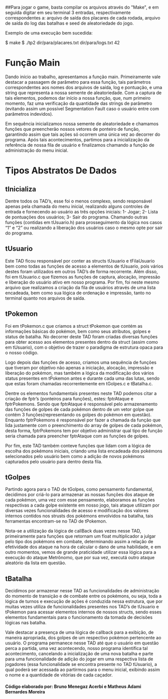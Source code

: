 ##Para jogar o game, basta compilar os arquivos através do "Make", e em seguida digitar em seu terminal 3 entradas, respectivamente correspondentes a: arquivo de saída dos placares de cada rodada, arquivo de saída do log das batalhas e seed de aleatoriedade do jogo. 

Exemplo de uma execução bem sucedida: 

$ make
$ ./tp2 dir/para/placares.txt dir/para/logs.txt 42

# Função Main

Dando início ao trabalho, apresentamos a função main. Primeiramente vale destacar a passagem de parâmetro para essa função, tais parâmetros correspondentes aos nomes dos arquivos de saída, log e pontuação, e uma string que representa a nossa semente de aleatoriedade. Com a captura de tais elementos, podemos dar início a nossa função, que, num primeiro momento, faz uma verificação da quantidade das strings de parâmetro (evitando assim um possível Segmentation Fault caso o usuário entre com parâmetros indevidos). 

Em sequência inicializamos nossa semente de aleatoriedade e chamamos funções que preencherão nossos vetores de ponteiro de função, garantindo assim que tais ações só ocorrem uma única vez ao decorrer do programa. Após tais acontecimentos, partimos para a inicialização da referência de nossa fila de usuário e finalizamos chamando a função de administração do menu inicial.

# Tipos Abstratos De Dados
	
## tInicializa

Dentre todos os TAD’s, esse foi o menos complexo, sendo responsável apenas pela chamada do menu inicial, realizando alguns controles de entrada e fornecendo ao usuário as três opções iniciais: 1- Jogar; 2- Lista de pontuações dos usuários; 3- Sair do programa. Chamando outras funções (contidas em tUsuario.h) para prosseguimento da lógica nos casos “1” e “2” ou realizando a liberação dos usuários caso o mesmo opte por sair do programa.

## tUsuario

Este TAD ficou responsável por conter as structs tUsuario e tFilaUsuario bem como todas as funções de acesso a elementos de tUsuario, pois vários destes foram utilizados em outros TAD’s de forma recorrente. Além disso, foi em tUsuario.c que fizemos as funções de captura, alocação, impressão e liberação do usuário ativo em nosso programa. Por fim, foi neste mesmo arquivo que realizamos a criação da fila de usuários através de uma lista encadeada, bem como sua lógica de ordenação e impressão, tanto no terminal quanto nos arquivos de saída.

## tPokemon

Foi em tPokemon.c que criamos a struct tPokemon que contém as informações básicas do pokémon, bem como seus atributos, golpes e status de batalha. No decorrer deste TAD foram criadas diversas funções para obter acesso aos elementos presentes dentro da struct (assim como em tUsuario), com o objetivo de trazer o paradigma de estrutura opaca para o nosso código. 

Logo depois das funções de acesso, criamos uma sequência de funções que tiveram por objetivo não apenas a iniciação, alocação, impressão e liberação do pokémon, mas também a lógica da modificação dos vários status presentes em tPokemon antes e durante cada uma das lutas, sendo que estas foram chamadas recorrentemente em tGolpes.c e tBatalha.c. 

Dentre os elementos fundamentais presentes neste TAD podemos citar a criação de fptr’s (ponteiros para funções), estes: fptrAtaque e fptrPokemons. Sendo que fptrAtaque é responsável pelo armazenamento das funções de golpes de cada pokémon dentro de um vetor golpe que contém 3 funções(representando os golpes do pokémon em questão). Enquanto fptrPokemons é responsável por fazer a chamada da função que lida justamente com o preenchimento do array de golpes de cada pokémon, desta forma, fptrPokemons tem por objetivo administrar qual tipo de função seria chamada para preencher fptrAtaque com as funções de golpes.

Por fim, este TAD também conteve funções que lidam com a lógica de escolha dos pokémons iniciais, criando uma lista encadeada dos pokémons selecionados pelo usuário bem como  a adição de novos pokémons capturados pelo usuário para dentro desta fila. 

## tGolpes

Partindo agora para o TAD de tGolpes, como pensamento fundamental, decidimos por criá-lo para armazenar as nossas funções dos ataque de cada pokémon, uma vez com esse pensamento, elaboramos as funções respectivas a cada golpe existente em nosso jogo, tais ataque utilizam por diversas vezes funcionalidades de acesso e modificação dos valores internos contidos nos strusts dos pokémons envolvidos na batalha, tais ferramentas encontram-se no TAD de tPokemon.

Nota-se a utilização da lógica de callBack duas vezes nesse TAD, primeiramente para funções que retornam um float multiplicador a julgar pelo tipo dos pokémons em combate, determinando assim a relação de efetividade dos ataque na hora de calcular o dano de uma habilidade, e em outro momentos, vemos de grande praticidade utilizar essa lógica para a execução do ataque Metrônomo, que por sua vez, executá outro ataque aleatório da lista em questão.


## tBatalha

Decidimos por armazenar nesse TAD as funcionalidades de administração do momento de transição e de combate entre os pokémons, ou seja, toda a lógica de turnos e execução de ações é conduzida nessa estrutura, que por muitas vezes utiliza de funcionalidades presentes nos TAD’s de tUsuario e tPokemon para acessar elementos internos de nossos structs, sendo esses elementos fundamentais para o funcionamento da tomada de decisões lógicas nas batalha.

Vale destacar a presença de uma lógica de callback para a exibição, de maneira apropriada, dos golpes de um respectivo pokémon pertencente ao usuário.	O programa permanece nesse TAD até que o usuário em questão perca a partida, uma vez acontecendo, nosso programa identifica tal acontecimento, cancelando a inicialização de uma nova batalha e parte para uma funcionalidade de adição do jogar em uma respectiva lista de jogadores (essa funcionalidade se encontra presente no TAD tUsuario), a qual poderá ser acessada ao partirmos para o menu inicial, exibindo assim o nome e a quantidade de vitórias de cada caçador.

#### Código elaborado por: Bruno Menegaz Acerbi e Matheus Adami Bernardes Moreira
